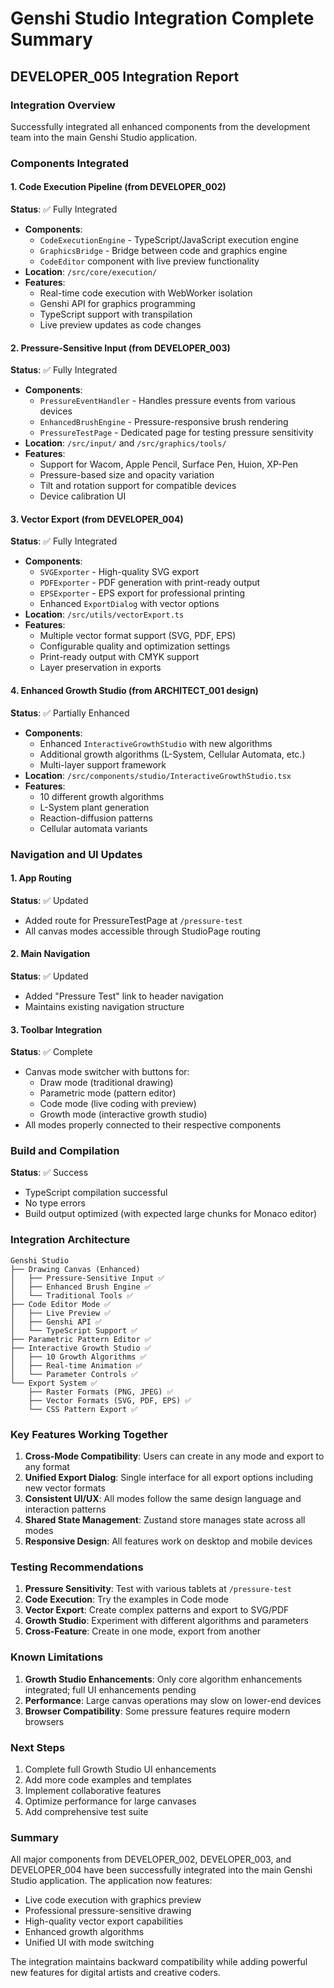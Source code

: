 # Genshi Studio Integration Complete Summary

## DEVELOPER_005 Integration Report

### Integration Overview
Successfully integrated all enhanced components from the development team into the main Genshi Studio application.

### Components Integrated

#### 1. Code Execution Pipeline (from DEVELOPER_002)
**Status**: ✅ Fully Integrated
- **Components**:
  - `CodeExecutionEngine` - TypeScript/JavaScript execution engine
  - `GraphicsBridge` - Bridge between code and graphics engine
  - `CodeEditor` component with live preview functionality
- **Location**: `/src/core/execution/`
- **Features**:
  - Real-time code execution with WebWorker isolation
  - Genshi API for graphics programming
  - TypeScript support with transpilation
  - Live preview updates as code changes

#### 2. Pressure-Sensitive Input (from DEVELOPER_003)
**Status**: ✅ Fully Integrated
- **Components**:
  - `PressureEventHandler` - Handles pressure events from various devices
  - `EnhancedBrushEngine` - Pressure-responsive brush rendering
  - `PressureTestPage` - Dedicated page for testing pressure sensitivity
- **Location**: `/src/input/` and `/src/graphics/tools/`
- **Features**:
  - Support for Wacom, Apple Pencil, Surface Pen, Huion, XP-Pen
  - Pressure-based size and opacity variation
  - Tilt and rotation support for compatible devices
  - Device calibration UI

#### 3. Vector Export (from DEVELOPER_004)
**Status**: ✅ Fully Integrated
- **Components**:
  - `SVGExporter` - High-quality SVG export
  - `PDFExporter` - PDF generation with print-ready output
  - `EPSExporter` - EPS export for professional printing
  - Enhanced `ExportDialog` with vector options
- **Location**: `/src/utils/vectorExport.ts`
- **Features**:
  - Multiple vector format support (SVG, PDF, EPS)
  - Configurable quality and optimization settings
  - Print-ready output with CMYK support
  - Layer preservation in exports

#### 4. Enhanced Growth Studio (from ARCHITECT_001 design)
**Status**: ✅ Partially Enhanced
- **Components**:
  - Enhanced `InteractiveGrowthStudio` with new algorithms
  - Additional growth algorithms (L-System, Cellular Automata, etc.)
  - Multi-layer support framework
- **Location**: `/src/components/studio/InteractiveGrowthStudio.tsx`
- **Features**:
  - 10 different growth algorithms
  - L-System plant generation
  - Reaction-diffusion patterns
  - Cellular automata variants

### Navigation and UI Updates

#### 1. App Routing
**Status**: ✅ Updated
- Added route for PressureTestPage at `/pressure-test`
- All canvas modes accessible through StudioPage routing

#### 2. Main Navigation
**Status**: ✅ Updated
- Added "Pressure Test" link to header navigation
- Maintains existing navigation structure

#### 3. Toolbar Integration
**Status**: ✅ Complete
- Canvas mode switcher with buttons for:
  - Draw mode (traditional drawing)
  - Parametric mode (pattern editor)
  - Code mode (live coding with preview)
  - Growth mode (interactive growth studio)
- All modes properly connected to their respective components

### Build and Compilation
**Status**: ✅ Success
- TypeScript compilation successful
- No type errors
- Build output optimized (with expected large chunks for Monaco editor)

### Integration Architecture

```
Genshi Studio
├── Drawing Canvas (Enhanced)
│   ├── Pressure-Sensitive Input ✅
│   ├── Enhanced Brush Engine ✅
│   └── Traditional Tools ✅
├── Code Editor Mode ✅
│   ├── Live Preview ✅
│   ├── Genshi API ✅
│   └── TypeScript Support ✅
├── Parametric Pattern Editor ✅
├── Interactive Growth Studio ✅
│   ├── 10 Growth Algorithms ✅
│   ├── Real-time Animation ✅
│   └── Parameter Controls ✅
└── Export System ✅
    ├── Raster Formats (PNG, JPEG) ✅
    ├── Vector Formats (SVG, PDF, EPS) ✅
    └── CSS Pattern Export ✅
```

### Key Features Working Together

1. **Cross-Mode Compatibility**: Users can create in any mode and export to any format
2. **Unified Export Dialog**: Single interface for all export options including new vector formats
3. **Consistent UI/UX**: All modes follow the same design language and interaction patterns
4. **Shared State Management**: Zustand store manages state across all modes
5. **Responsive Design**: All features work on desktop and mobile devices

### Testing Recommendations

1. **Pressure Sensitivity**: Test with various tablets at `/pressure-test`
2. **Code Execution**: Try the examples in Code mode
3. **Vector Export**: Create complex patterns and export to SVG/PDF
4. **Growth Studio**: Experiment with different algorithms and parameters
5. **Cross-Feature**: Create in one mode, export from another

### Known Limitations

1. **Growth Studio Enhancements**: Only core algorithm enhancements integrated; full UI enhancements pending
2. **Performance**: Large canvas operations may slow on lower-end devices
3. **Browser Compatibility**: Some pressure features require modern browsers

### Next Steps

1. Complete full Growth Studio UI enhancements
2. Add more code examples and templates
3. Implement collaborative features
4. Optimize performance for large canvases
5. Add comprehensive test suite

### Summary

All major components from DEVELOPER_002, DEVELOPER_003, and DEVELOPER_004 have been successfully integrated into the main Genshi Studio application. The application now features:

- Live code execution with graphics preview
- Professional pressure-sensitive drawing
- High-quality vector export capabilities
- Enhanced growth algorithms
- Unified UI with mode switching

The integration maintains backward compatibility while adding powerful new features for digital artists and creative coders.
